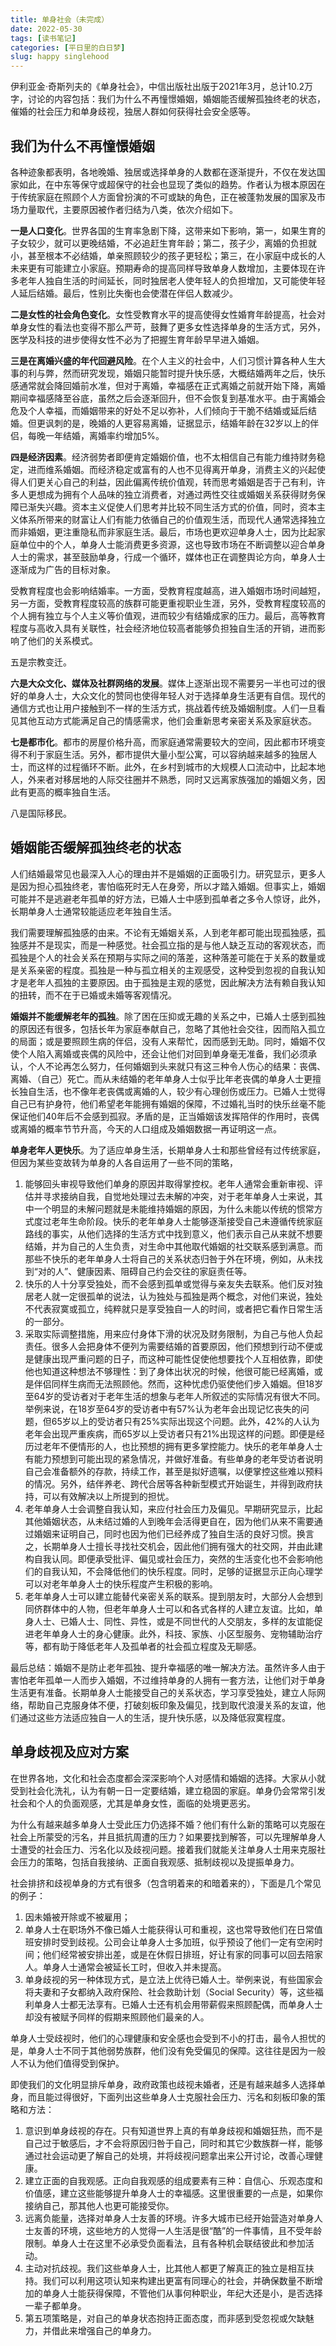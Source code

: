 ```yaml
---
title: 单身社会（未完成）
date: 2022-05-30
tags: [读书笔记]
categories: [平日里的白日梦]
slug: happy singlehood
---
```


伊利亚金·奇斯列夫的《单身社会》，中信出版社出版于2021年3月，总计10.2万字，讨论的内容包括：我们为什么不再憧憬婚姻，婚姻能否缓解孤独终老的状态，催婚的社会压力和单身歧视，独居人群如何获得社会安全感等。

<!--more-->

## 我们为什么不再憧憬婚姻

各种迹象都表明，各地晚婚、独居或选择单身的人数都在逐渐提升，不仅在发达国家如此，在中东等保守或超保守的社会也显现了类似的趋势。作者认为根本原因在于传统家庭在照顾个人方面曾扮演的不可或缺的角色，正在被蓬勃发展的国家及市场力量取代，主要原因被作者归结为八类，依次介绍如下。

**一是人口变化**。世界各国的生育率急剧下降，这带来如下影响，第一，如果生育的子女较少，就可以更晚结婚，不必追赶生育年龄；第二，孩子少，离婚的负担就小，甚至根本不必结婚，单亲照顾较少的孩子更轻松；第三，在小家庭中成长的人未来更有可能建立小家庭。预期寿命的提高同样导致单身人数增加，主要体现在许多老年人独自生活的时间延长，同时独居老人使年轻人的负担增加，又可能使年轻人延后结婚。最后，性别比失衡也会使潜在伴侣人数减少。

**二是女性的社会角色变化**。女性受教育水平的提高使得女性婚育年龄提高，社会对单身女性的看法也变得不那么严苛，鼓舞了更多女性选择单身的生活方式，另外，医学及科技的进步使得女性不必为了把握生育年龄早早进入婚姻。

**三是在离婚兴盛的年代回避风险**。在个人主义的社会中，人们习惯计算各种人生大事的利与弊，然而研究发现，婚姻只能暂时提升快乐感，大概结婚两年之后，快乐感通常就会降回婚前水准，但对于离婚，幸福感在正式离婚之前就开始下降，离婚期间幸福感降至谷底，虽然之后会逐渐回升，但不会恢复到基准水平。由于离婚会危及个人幸福，而婚姻带来的好处不足以弥补，人们倾向于干脆不结婚或延后结婚。但更讽刺的是，晚婚的人更容易离婚，证据显示，结婚年龄在32岁以上的伴侣，每晚一年结婚，离婚率约增加5%。

**四是经济因素**。经济弱势者即便肯定婚姻价值，也不太相信自己有能力维持财务稳定，进而维系婚姻。而经济稳定或富有的人也不见得离开单身，消费主义的兴起使得人们更关心自己的利益，因此偏离传统价值观，转而思考婚姻是否于己有利，许多人更想成为拥有个人品味的独立消费者，对通过两性交往或婚姻关系获得财务保障已渐失兴趣。资本主义促使人们思考并比较不同生活方式的价值，同时，资本主义体系所带来的财富让人们有能力依循自己的价值观生活，而现代人通常选择独立而非婚姻，更注重隐私而非家庭生活。最后，市场也更欢迎单身人士，因为比起家庭单位中的个人，单身人士能消费更多资源，这也导致市场在不断调整以迎合单身人士的需求，甚至鼓励单身，行成一个循环，媒体也正在调整舆论方向，单身人士逐渐成为广告的目标对象。

受教育程度也会影响结婚率。一方面，受教育程度越高，进入婚姻市场时间越短，另一方面，受教育程度较高的族群可能更重视职业生涯，另外，受教育程度较高的个人拥有独立与个人主义等价值观，进而较少有结婚成家的压力。最后，高等教育程度与高收入具有关联性，社会经济地位较高者能够负担独自生活的开销，进而影响了他们的关系模式。

五是宗教变迁。

**六是大众文化、媒体及社群网络的发展**。媒体上逐渐出现不需要另一半也可过的很好的单身人士，大众文化的赞同也使得年轻人对于选择单身生活更有自信。现代的通信方式也让用户接触到不一样的生活方式，挑战着传统及婚姻制度。人们一旦看见其他互动方式能满足自己的情感需求，他们会重新思考亲密关系及家庭状态。

**七是都市化**。都市的房屋价格升高，而家庭通常需要较大的空间，因此都市环境变得不利于家庭生活。另外，都市提供大量小型公寓，可以容纳越来越多的独居人士，而这样的过程循环不断。此外，在乡村到城市的大规模人口流动中，比起本地人，外来者对移居地的人际交往圈并不熟悉，同时又远离家族强加的婚姻义务，因此有更高的概率独自生活。

八是国际移民。

## 婚姻能否缓解孤独终老的状态

人们结婚最常见也最深入人心的理由并不是婚姻的正面吸引力。研究显示，更多人是因为担心孤独终老，害怕临死时无人在身旁，所以才踏入婚姻。但事实上，婚姻可能并不是逃避老年孤单的好方法，已婚人士中感到孤单者之多令人惊讶，此外，长期单身人士通常较能适应老年独自生活。

我们需要理解孤独感的由来。不论有无婚姻关系，人到老年都可能出现孤独感，孤独感并不是现实，而是一种感觉。社会孤立指的是与他人缺乏互动的客观状态，而孤独是个人的社会关系在预期与实际之间的落差，这种落差可能在于关系的数量或是关系亲密的程度。孤独是一种与孤立相关的主观感受，这种受到忽视的自我认知才是老年人孤独的主要原因。由于孤独是主观的感觉，因此解决方法有赖自我认知的扭转，而不在于已婚或未婚等客观情况。

**婚姻并不能缓解老年的孤独**。除了困在压抑或无趣的关系之中，已婚人士感到孤独的原因还有很多，包括长年为家庭奉献自己，忽略了其他社会交往，因而陷入孤立的局面；或是要照顾生病的伴侣，没有人来帮忙，因而感到无助。同时，婚姻不仅使个人陷入离婚或丧偶的风险中，还会让他们对回到单身毫无准备，我们必须承认，个人不论再怎么努力，任何婚姻到头来就只有这三种令人伤心的结果：丧偶、离婚、（自己）死亡。而从未结婚的老年单身人士似乎比年老丧偶的单身人士更擅长独自生活，也不像年老丧偶或离婚的人，较少有心理创伤或压力。已婚人士觉得自己已有护身符，他们希望老年能拥有婚姻的保障，不过婚礼当时的快乐丝毫不能保证他们40年后不会感到孤寂。矛盾的是，正当婚姻该发挥陪伴的作用时，丧偶或离婚的概率节节升高，今天的人口组成及婚姻数据一再证明这一点。

**单身老年人更快乐**。为了适应单身生活，长期单身人士和那些曾经有过传统家庭，但因为某些变故转为单身的人各自运用了一些不同的策略，

1. 能够回头审视导致他们单身的原因并取得掌控权。老年人通常会重新审视、评估并寻求接纳自我，自觉地处理过去未解的冲突，对于老年单身人士来说，其中一个明显的未解问题就是未能维持婚姻的原因，为什么未能以传统的惯常方式度过老年生命阶段。快乐的老年单身人士能够逐渐接受自己未遵循传统家庭路线的事实，从他们选择的生活方式中找到意义，他们表示自己从来就不想要结婚，并为自己的人生负责，对生命中其他取代婚姻的社交联系感到满意。而那些不快乐的老年单身人士将自己的关系状态归咎于外在环境，例如，从未找到“对的人”、健康因素、阻碍自己约会交往的家庭责任等。
2. 快乐的人十分享受独处，而不会感到孤单或觉得与亲友失去联系。他们反对独居老人就一定很孤单的说法，认为独处与孤独是两个概念，对他们来说，独处不代表寂寞或孤立，纯粹就只是享受独自一人的时间，或者把它看作日常生活的一部分。
3. 采取实际调整措施，用来应付身体下滑的状况及财务限制，为自己与他人负起责任。很多人会把身体不便列为需要结婚的首要原因，他们预想到行动不便或是健康出现严重问题的日子，而这种可能性促使他想要找个人互相依靠，即使他也知道这种想法不够理性：到了身体出状况的时候，他很可能已经离婚，或是伴侣同样生病而无法照顾他。然而，这种忧虑仍驱使他们步入婚姻。但18岁至64岁的受访者对于老年生活的想象与老年人所叙述的实际情况有很大不同。举例来说，在18岁至64岁的受访者中有57%认为老年会出现记忆丧失的问题，但65岁以上的受访者只有25%实际出现这个问题。此外，42%的人认为老年会出现严重疾病，而65岁以上受访者只有21%出现这样的问题。即便是经历过老年不便情形的人，也比预想的拥有更多掌控能力。快乐的老年单身人士有能力预想到可能出现的紧急情况，并做好准备。有些单身的老年受访者说明自己会准备额外的存款，持续工作，甚至是拟好遗嘱，以便掌控这些难以预料的情况。另外，结伴养老、跨代合居等各种新型模式开始诞生，并得到政府扶持，可以有效解决以上所提到的担忧。
4. 老年单身人士会调整自我认知，来应付社会压力及偏见。早期研究显示，比起其他婚姻状态，从未结过婚的人到晚年会活得更自在，因为他们从来不需要通过婚姻来证明自己，同时也因为他们已经养成了独自生活的良好习惯。换言之，长期单身人士擅长寻找社交机会，因此他们拥有强大的社交网，并由此建构自我认同。即便承受批评、偏见或社会压力，突然的生活变化也不会影响他们的自我认知，不会降低他们的快乐程度。同时，足够的证据显示正向心理学可以对老年单身人士的快乐程度产生积极的影响。
5. 老年单身人士可以建立能替代亲密关系的联系。提到朋友时，大部分人会想到同侪群体中的人物，但老年单身人士可以和各式各样的人建立友谊。比如，单身人士、已婚人士、同性、异性，或是不同世代的人交朋友，多样的友谊能促进老年单身人士的身心健康。此外，科技、家族、小区型服务、宠物辅助治疗等，都有助于降低老年人及孤单者的社会孤立程度及无聊感。

最后总结：婚姻不是防止老年孤独、提升幸福感的唯一解决方法。虽然许多人由于害怕老年孤单一人而步入婚姻，不过维持单身的人拥有一套方法，让他们对于单身生活更有准备。长期单身人士能接受自己的关系状态，学习享受独处，建立人际网络，帮助自己克服身体不便，打破刻板印象及偏见，找到取代浪漫关系的友谊，他们通过这些方法适应独自一人的生活，提升快乐感，以及降低寂寞程度。

## 单身歧视及应对方案

在世界各地，文化和社会态度都会深深影响个人对感情和婚姻的选择。大家从小就受到社会化洗礼，认为有朝一日一定要结婚，建立稳固的家庭。单身仍会常常引发社会和个人的负面观感，尤其是单身女性，面临的处境更恶劣。

为什么有越来越多单身人士受此压力仍选择不婚？他们有什么新的策略可以克服在社会上所蒙受的污名，并且抵抗周遭的压力？如果要找到解答，可以先理解单身人士遭受的社会压力、污名化以及歧视问题。接着我们就能关注单身人士用来克服社会压力的策略，包括自我接纳、正面自我观感、抵制歧视以及提振单身力。

社会排挤和歧视单身的方式有很多（包含明着来的和暗着来的），下面是几个常见的例子：

1. 因未婚被开除或不被雇用；
2. 单身人士在职场外不像已婚人士能获得认可和重视，这也常导致他们在日常值班安排时受到歧视。公司会让单身人士多加班，似乎预设了他们一定有空闲时间；他们经常被安排出差，或是在休假日排班，好让有家的同事可以回去陪家人。单身人士通常会被延长工时，但收入并未提高。
3. 单身歧视的另一种体现方式，是立法上优待已婚人士。举例来说，有些国家会将夫妻和子女都纳入政府保险、社会救助计划（Social Security）等，这些福利单身人士都无法享有。已婚人士还有机会用带薪假来照顾配偶，而单身人士却没有被赋予同样的假期来照顾他们最亲的人。

单身人士受歧视时，他们的心理健康和安全感也会受到不小的打击，最令人担忧的是，单身人士不同于其他弱势族群，他们没有免受偏见的保障。这往往是因为一般人不认为他们值得受到保护。

即使我们的文化明显排斥单身，政府政策也歧视未婚者，还是有越来越多人选择单身，而且能过得很好，下面列出这些单身人士克服社会压力、污名和刻板印象的策略和方法：

1. 意识到单身歧视的存在。只有知道世界上真的有单身歧视和婚姻狂热，而不是自己过于敏感后，才不会将原因归咎于自己，同时和其它少数族群一样，能够通过社会运动更了解自己的处境，并将歧视问题拿出来公开讨论，改善心理健康。
2. 建立正面的自我观感。正向自我观感的组成要素有三种：自信心、乐观态度和价值感，建立这些能够提升单身人士的幸福感。这里很重要的一点是，如果你接纳自己，那其他人也更可能接受你。
3. 远离负能量，选择对单身人士友善的环境。许多大城市已经开始营造对单身人士友善的环境，这些地方的人觉得一人生活是很“酷”的一件事情，且不受年龄限制。单身人士在这里不必承受负面看法，且有各种机会联结彼此和参加活动。
4. 主动对抗歧视。我们这些单身人士，比其他人都更了解真正的独立是相互扶持。我们可以利用这项认知来构建出更富有同理心的社会，并确保数量不断增加的单身人士能获得保障，不管他们从事何种职业，年纪大还是小，是否选择一辈子都单身。
5. 第五项策略是，对自己的单身状态抱持正面态度，而非感到受忽视或欠缺魅力，并借此来增强自己的单身力。
